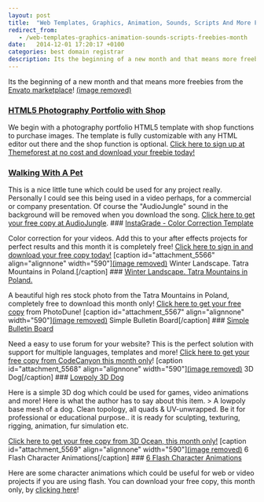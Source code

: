 ```yaml
---
layout: post
title:  "Web Templates, Graphics, Animation, Sounds, Scripts And More Freebies This Month Only!"
redirect_from:
   - /web-templates-graphics-animation-sounds-scripts-freebies-month
date:   2014-12-01 17:20:17 +0100
categories: best domain registrar
description: Its the beginning of a new month and that means more freebies from the...
---
```


Its the beginning of a new month and that means more freebies from the [Envato marketplace](http://market.envato.com/?ref=Bigideaguy "Envato Marketplace")! [(image removed)](http://markustenghamn.com/wp-content/uploads/2014/12/themeforest.jpg)

### [HTML5 Photography Portfolio with Shop](http://themeforest.net/item/fullscreen-photography-portfolio-html5-with-shop/6434590?WT.ac=free_file&WT.z_author=weibergmedia&ref=Bigideaguy "HTML5 Photography Portfolio With Shop")

 We begin with a photography portfolio HTML5 template with shop functions to purchase images. The template is fully customizable with any HTML editor out there and the shop function is optional. [Click here to sign up at Themeforest at no cost and download your freebie today!](http://themeforest.net/item/fullscreen-photography-portfolio-html5-with-shop/6434590?WT.ac=free_file&WT.z_author=weibergmedia&ref=Bigideaguy "HTML5 Photography Portfolio With Shop")

### [Walking With A Pet](http://audiojungle.net/item/walking-with-a-pet/3642521?ref=Bigideaguy "Walking With A Pet")

 This is a nice little tune which could be used for any project really. Personally I could see this being used in a video perhaps, for a commercial or company presentation. Of course the "AudioJungle" sound in the background will be removed when you download the song. [Click here to get your free copy at AudioJungle](http://audiojungle.net/item/walking-with-a-pet/3642521?ref=Bigideaguy "Walking With A Pet Audio"). ### [InstaGrade - Color Correction Template](http://videohive.net/item/instagrade-color-correction-template/3226036?WT.ac=free_file&WT.z_author=Dimasta&ref=Bigideaguy "InstaGrade - Color Correction Template")

 Color correction for your videos. Add this to your after effects projects for perfect results and this month it is completely free! [Click here to sign in and download your free copy today!](http://videohive.net/item/instagrade-color-correction-template/3226036?WT.ac=free_file&WT.z_author=Dimasta&ref=Bigideaguy "InstaGrade - Color Correction Template") \[caption id="attachment\_5566" align="alignnone" width="590"\][(image removed)](http://photodune.net/item/winter-landscape-tatra-mountains-in-poland/5970160?ref=Bigideaguy "Winter Landscape") Winter Landscape. Tatra Mountains in Poland.\[/caption\] ### [Winter Landscape. Tatra Mountains in Poland.](http://photodune.net/item/winter-landscape-tatra-mountains-in-poland/5970160?ref=Bigideaguy "Winter Landscape")

 A beautiful high res stock photo from the Tatra Mountains in Poland, completely free to download this month only! [Click here to get your free copy](http://photodune.net/item/winter-landscape-tatra-mountains-in-poland/5970160?ref=Bigideaguy "Winter Landscape") from PhotoDune! \[caption id="attachment\_5567" align="alignnone" width="590"\][(image removed)](http://codecanyon.net/item/simple-bulletin-board/58838?ref=Bigideaguy "Simple Bulletin Board") Simple Bulletin Board\[/caption\] ### [Simple Bulletin Board](http://codecanyon.net/item/simple-bulletin-board/58838?ref=Bigideaguy "Simple Bulletin Board")

 Need a easy to use forum for your website? This is the perfect solution with support for multiple languages, templates and more! [Click here to get your free copy from CodeCanyon this month only](http://codecanyon.net/item/simple-bulletin-board/58838?ref=Bigideaguy "Simple Bulletin Board")! \[caption id="attachment\_5568" align="alignnone" width="590"\][(image removed)](http://3docean.net/item/lowpoly-dog/162328?ref=Bigideaguy "Lowpoly 3D Dog") 3D Dog\[/caption\] ### [Lowpoly 3D Dog](http://3docean.net/item/lowpoly-dog/162328?ref=Bigideaguy "Lowpoly 3D Dog")

 Here is a simple 3D dog which could be used for games, video animations and more! Here is what the author has to say about this item. > A lowpoly base mesh of a dog. Clean topology, all quads & UV-unwrapped. Be it for professional or educational purpose.. it is ready for sculpting, texturing, rigging, animation, fur simulation etc.

 [Click here to get your free copy from 3D Ocean, this month only!](http://3docean.net/item/lowpoly-dog/162328?ref=Bigideaguy "Lowpoly 3D Dog") \[caption id="attachment\_5569" align="alignnone" width="590"\][(image removed)](http://activeden.net/item/6-flash-character-animations/4820377?ref=Bigideaguy "6 Flash Character Animations") 6 Flash Character Animations\[/caption\] ### [6 Flash Character Animations](http://activeden.net/item/6-flash-character-animations/4820377?ref=Bigideaguy "6 Flash Character Animations")

 Here are some character animations which could be useful for web or video projects if you are using flash. You can download your free copy, this month only, by [clicking here](http://activeden.net/item/6-flash-character-animations/4820377?ref=Bigideaguy "6 Flash Character Animations")!